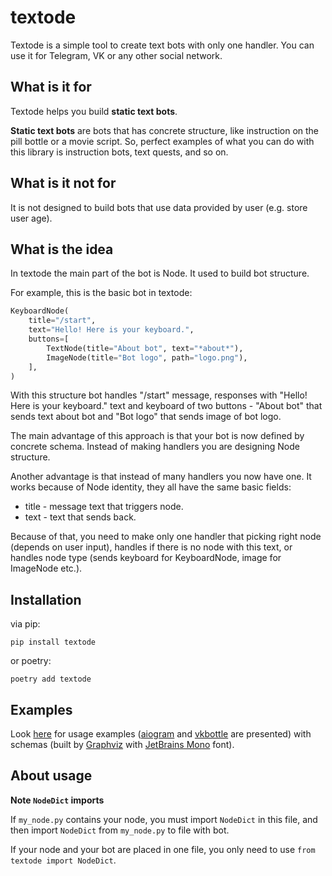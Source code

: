 # textode

Textode is a simple tool to create text bots with only one handler.
You can use it for Telegram, VK or any other social network.

## What is it for

Textode helps you build **static text bots**.

**Static text bots** are bots that has concrete structure, like instruction
on the pill bottle or a movie script. So, perfect examples of what you can do
with this library is instruction bots, text quests, and so on.

## What is it not for

It is not designed to build bots that use data provided by user
(e.g. store user age).

## What is the idea

In textode the main part of the bot is Node. It used to build bot structure.

For example, this is the basic bot in textode:
~~~python
KeyboardNode(
    title="/start",
    text="Hello! Here is your keyboard.",
    buttons=[
        TextNode(title="About bot", text="*about*"),
        ImageNode(title="Bot logo", path="logo.png"),
    ],
)
~~~

With this structure bot handles "/start" message, responses with
"Hello! Here is your keyboard." text and keyboard of two buttons -
"About bot" that sends text about bot and "Bot logo" that sends image
of bot logo.

The main advantage of this approach is that your bot is now defined by
concrete schema. Instead of making handlers you are designing Node structure.

Another advantage is that instead of many handlers you now have one.
It works because of Node identity, they all have the same basic fields:

- title - message text that triggers node.
- text - text that sends back.

Because of that, you need to make only one handler that picking right node
(depends on user input), handles if there is no node with this text, or
handles node type (sends keyboard for KeyboardNode, image for ImageNode etc.).

## Installation

via pip:

`pip install textode`

or poetry:

`poetry add textode`

## Examples

Look [here](examples) for usage examples
([aiogram](https://github.com/aiogram/aiogram) and
[vkbottle](https://github.com/vkbottle/vkbottle) are presented)
with schemas (built by [Graphviz](https://graphviz.org/)
with [JetBrains Mono](https://www.jetbrains.com/lp/mono/) font).

## About usage

**Note `NodeDict` imports**

If `my_node.py` contains your node, you must import `NodeDict` in this file,
and then import `NodeDict` from `my_node.py` to file with bot.

If your node and your bot are placed in one file, you only need to use
`from textode import NodeDict`.

